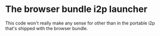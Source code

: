 # The browser bundle i2p launcher

This code won't really make any sense for other than in the portable i2p that's shipped with the browser bundle.


